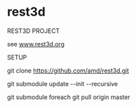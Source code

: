 rest3d
======

REST3D PROJECT 

see www.rest3d.org 

SETUP

git clone https://github.com/amd/rest3d.git

git submodule update --init --recursive

git submodule foreach git pull origin master
